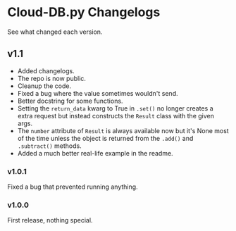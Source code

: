 # Cloud-DB.py Changelogs

See what changed each version.

## v1.1

- Added changelogs.
- The repo is now public.
- Cleanup the code.
- Fixed a bug where the value sometimes wouldn't send.
- Better docstring for some functions.
- Setting the `return_data` kwarg to True in `.set()`
  no longer creates a extra request but instead constructs the `Result` class with the given args.
- The `number` attribute of `Result` is always available now but it's None most of the time unless the object is
  returned from the `.add()` and `.subtract()` methods.
- Added a much better real-life example in the readme.
  
### v1.0.1

Fixed a bug that prevented running anything.

### v1.0.0

First release, nothing special.